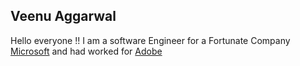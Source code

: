 ## Veenu Aggarwal

Hello everyone !!
I am a software Engineer for a Fortunate Company [Microsoft](https://www.microsoft.com/) and had worked for [Adobe](https://www.adobe.com/)